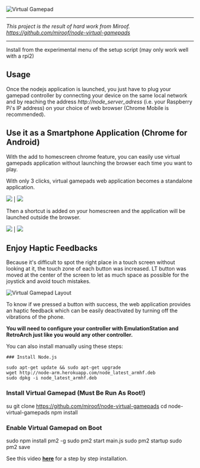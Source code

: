 ![Virtual Gamepad](https://github.com/miroof/node-virtual-gamepads/raw/resources/screenshots/standalone.png?raw=true)
***
_This project is the result of hard work from Miroof. https://github.com/miroof/node-virtual-gamepads_
***

Install from the experimental menu of the setup script (may only work well with a rpi2)

## Usage

Once the nodejs application is launched, you just have to plug your gamepad controller by connecting your device on the same local network and by reaching the address _http://node_server_adress_ (i.e. your Raspberry Pi's IP address) on your choice of web browser (Chrome Mobile is recommended).

## Use it as a Smartphone Application (Chrome for Android)

With the add to homescreen chrome feature, you can easily use virtual gamepads application without launching the browser each time you want to play.

With only 3 clicks, virtual gamepads web application becomes a standalone application.

![](https://github.com/miroof/node-virtual-gamepads/raw/resources/screenshots/standalone_step1.png?raw=true) | ![](https://github.com/miroof/node-virtual-gamepads/raw/resources/screenshots/standalone_step2.png?raw=true)

Then a shortcut is added on your homescreen and the application will be launched outside the browser.

![](https://github.com/miroof/node-virtual-gamepads/raw/resources/screenshots/standalone_step3.png?raw=true) | ![](https://github.com/miroof/node-virtual-gamepads/raw/resources/screenshots/standalone_step4.png?raw=true)

## Enjoy Haptic Feedbacks

Because it's difficult to spot the right place in a touch screen without looking at it, the touch zone of each button was increased. LT button was moved at the center of the screen to let as much space as possible for the joystick and avoid touch mistakes.

![Virtual Gamepad Layout](https://github.com/miroof/node-virtual-gamepads/raw/resources/schemas/touch_zones.png?raw=true)

To know if we pressed a button with success, the web application provides an haptic feedback which can be easily deactivated by turning off the vibrations of the phone.

**You will need to configure your controller with EmulationStation and RetroArch just like you would any other controller.**


You can also install manually using these steps:

```
### Install Node.js

sudo apt-get update && sudo apt-get upgrade
wget http://node-arm.herokuapp.com/node_latest_armhf.deb
sudo dpkg -i node_latest_armhf.deb
```

### Install Virtual Gamepad (Must Be Run As Root!)

su
git clone https://github.com/miroof/node-virtual-gamepads
cd node-virtual-gamepads
npm install


### Enable Virtual Gamepad on Boot

sudo npm install pm2 -g
sudo pm2 start main.js
sudo pm2 startup
sudo pm2 save

See this video [**here**](https://www.youtube.com/watch?v=eH355PU2Eac) for a step by step installation.
```